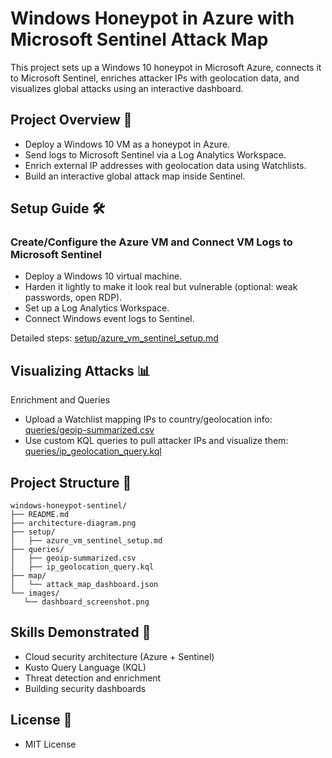# Windows Honeypot in Azure with Microsoft Sentinel Attack Map
This project sets up a Windows 10 honeypot in Microsoft Azure, connects it to Microsoft Sentinel, enriches attacker IPs with geolocation data, and visualizes global attacks using an interactive dashboard.

## Project Overview 🚀 
- Deploy a Windows 10 VM as a honeypot in Azure.
- Send logs to Microsoft Sentinel via a Log Analytics Workspace.
- Enrich external IP addresses with geolocation data using Watchlists.
- Build an interactive global attack map inside Sentinel.

## Setup Guide 🛠️
### Create/Configure the Azure VM and Connect VM Logs to Microsoft Sentinel
- Deploy a Windows 10 virtual machine.
- Harden it lightly to make it look real but vulnerable (optional: weak passwords, open RDP).
- Set up a Log Analytics Workspace.
- Connect Windows event logs to Sentinel.
  
Detailed steps: [setup/azure_vm_sentinel_setup.md](https://github.com/danieljlepiscopo/windows-honeypot-sentinel/blob/main/setup/azure_vm_and_sentinel_setup.md)

## Visualizing Attacks 📊 
Enrichment and Queries
- Upload a Watchlist mapping IPs to country/geolocation info: [queries/geoip-summarized.csv](https://github.com/danieljlepiscopo/windows-honeypot-sentinel/blob/main/queries/geoip-summarized.csv)
- Use custom KQL queries to pull attacker IPs and visualize them: [queries/ip_geolocation_query.kql](https://github.com/danieljlepiscopo/windows-honeypot-sentinel/blob/main/queries/ip_geolocation_query.kql)

## Project Structure 📂
 ```
windows-honeypot-sentinel/
├── README.md
├── architecture-diagram.png
├── setup/
│   ├── azure_vm_sentinel_setup.md
├── queries/
│   ├── geoip-summarized.csv
│   ├── ip_geolocation_query.kql
├── map/
│   └── attack_map_dashboard.json
└── images/
    └── dashboard_screenshot.png
 ```
    
## Skills Demonstrated 🧠
- Cloud security architecture (Azure + Sentinel)
- Kusto Query Language (KQL)
- Threat detection and enrichment
- Building security dashboards

## License 📜
- MIT License
